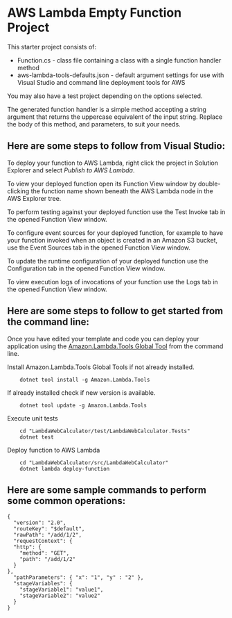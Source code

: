 # AWS Lambda Empty Function Project

This starter project consists of:
* Function.cs - class file containing a class with a single function handler method
* aws-lambda-tools-defaults.json - default argument settings for use with Visual Studio and command line deployment tools for AWS

You may also have a test project depending on the options selected.

The generated function handler is a simple method accepting a string argument that returns the uppercase equivalent of the input string. Replace the body of this method, and parameters, to suit your needs. 

## Here are some steps to follow from Visual Studio:

To deploy your function to AWS Lambda, right click the project in Solution Explorer and select *Publish to AWS Lambda*.

To view your deployed function open its Function View window by double-clicking the function name shown beneath the AWS Lambda node in the AWS Explorer tree.

To perform testing against your deployed function use the Test Invoke tab in the opened Function View window.

To configure event sources for your deployed function, for example to have your function invoked when an object is created in an Amazon S3 bucket, use the Event Sources tab in the opened Function View window.

To update the runtime configuration of your deployed function use the Configuration tab in the opened Function View window.

To view execution logs of invocations of your function use the Logs tab in the opened Function View window.

## Here are some steps to follow to get started from the command line:

Once you have edited your template and code you can deploy your application using the [Amazon.Lambda.Tools Global Tool](https://github.com/aws/aws-extensions-for-dotnet-cli#aws-lambda-amazonlambdatools) from the command line.

Install Amazon.Lambda.Tools Global Tools if not already installed.
```
    dotnet tool install -g Amazon.Lambda.Tools
```

If already installed check if new version is available.
```
    dotnet tool update -g Amazon.Lambda.Tools
```

Execute unit tests
```
    cd "LambdaWebCalculator/test/LambdaWebCalculator.Tests"
    dotnet test
```

Deploy function to AWS Lambda
```
    cd "LambdaWebCalculator/src/LambdaWebCalculator"
    dotnet lambda deploy-function
```


## Here are some sample commands to perform some common operations:
```
{
  "version": "2.0",
  "routeKey": "$default",
  "rawPath": "/add/1/2",
  "requestContext": {
  "http": {
    "method": "GET",
    "path": "/add/1/2"
  }
},
  "pathParameters": { "x": "1", "y" : "2" },
  "stageVariables": {
    "stageVariable1": "value1",
    "stageVariable2": "value2"
  }
}
```